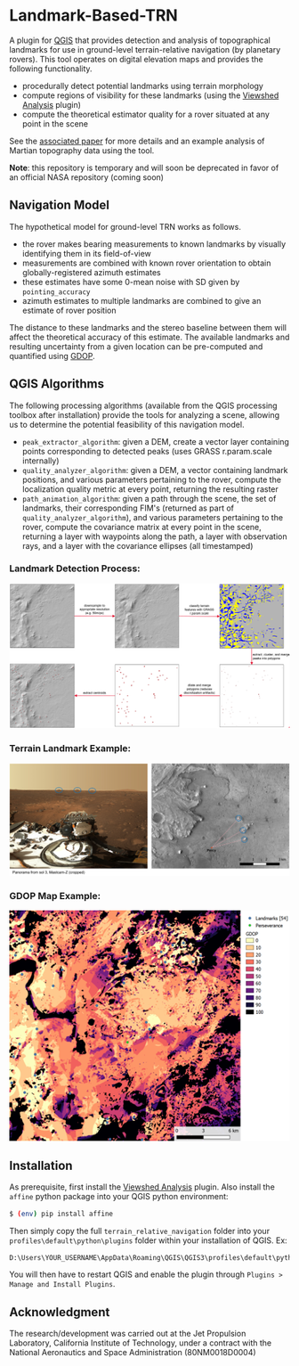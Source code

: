 # Landmark-Based-TRN
A plugin for [QGIS](https://www.qgis.org/en/site/) that provides detection and analysis of topographical landmarks for use in ground-level terrain-relative navigation (by planetary rovers). This tool operates on digital elevation maps and provides the following functionality.

 - procedurally detect potential landmarks using terrain morphology
 - compute regions of visibility for these landmarks (using the [Viewshed Analysis](https://plugins.qgis.org/plugins/ViewshedAnalysis/) plugin)
 - compute the theoretical estimator quality for a rover situated at any point in the scene

See the [associated paper](https://russ-stuff.com/wp-content/uploads/2022/01/IEEE_AERO___Landmark_Based_TRN_on_Mars.pdf) for more details and an example analysis of Martian topography data using the tool.


**Note**: this repository is temporary and will soon be deprecated in favor of an official NASA repository (coming soon)


## Navigation Model
The hypothetical model for ground-level TRN works as follows.

- the rover makes bearing measurements to known landmarks by visually identifying them in its field-of-view
- measurements are combined with known rover orientation to obtain globally-registered azimuth estimates
- these estimates have some 0-mean noise with SD given by `pointing_accuracy`
- azimuth estimates to multiple landmarks are combined to give an estimate of rover position

The distance to these landmarks and the stereo baseline between them will affect the theoretical accuracy of this estimate. The available landmarks and resulting uncertainty from a given location can be pre-computed and quantified using [GDOP](https://en.wikipedia.org/wiki/Dilution_of_precision_(navigation)).


## QGIS Algorithms
The following processing algorithms (available from the QGIS processing toolbox after installation) provide the tools for analyzing a scene, allowing us to determine the potential feasibility of this navigation model.

 - `peak_extractor_algorithm`: given a DEM, create a vector layer containing points corresponding to detected peaks (uses GRASS r.param.scale internally)
 - `quality_analyzer_algorithm`: given a DEM, a vector containing landmark positions, and various parameters pertaining to the rover, compute the localization quality metric at every point, returning the resulting raster
 - `path_animation_algorithm`: given a path through the scene, the set of landmarks, their corresponding FIM's (returned as part of `quality_analyzer_algorithm`), and various parameters pertaining to the rover, compute the covariance matrix at every point in the scene, returning a layer with waypoints along the path, a layer with observation rays, and a layer with the covariance ellipses (all timestamped)


### Landmark Detection Process:
![Peak Extraction Flowchart](./figures/peak_extraction_flowchart.png)


### Terrain Landmark Example:
![Terrain Landmark Example](./figures/terrain_landmark_example.png)


### GDOP Map Example:
![Example GDOP Map of Jezero Crater](./figures/jez_crater_gdop_map.png)


## Installation
As prerequisite, first install the [Viewshed Analysis](https://plugins.qgis.org/plugins/ViewshedAnalysis/) plugin. Also install the `affine` python package into your QGIS python environment:

```bash
$ (env) pip install affine
```

Then simply copy the full `terrain_relative_navigation` folder into your `profiles\default\python\plugins` folder within your installation of QGIS. Ex:

```
D:\Users\YOUR_USERNAME\AppData\Roaming\QGIS\QGIS3\profiles\default\python\plugins\terrain_relative_navigation
```
You will then have to restart QGIS and enable the plugin through `Plugins > Manage and Install Plugins`.


## Acknowledgment
The research/development was carried out at the Jet Propulsion Laboratory, California Institute of Technology, under a contract
with the National Aeronautics and Space Administration
(80NM0018D0004)
